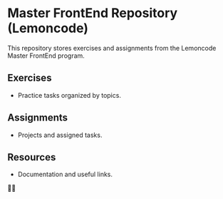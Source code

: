 # Master FrontEnd Repository (Lemoncode)

This repository stores exercises and assignments from the Lemoncode Master FrontEnd program.

## Exercises
- Practice tasks organized by topics.

## Assignments
- Projects and assigned tasks.

## Resources
- Documentation and useful links.

🍋🚀

